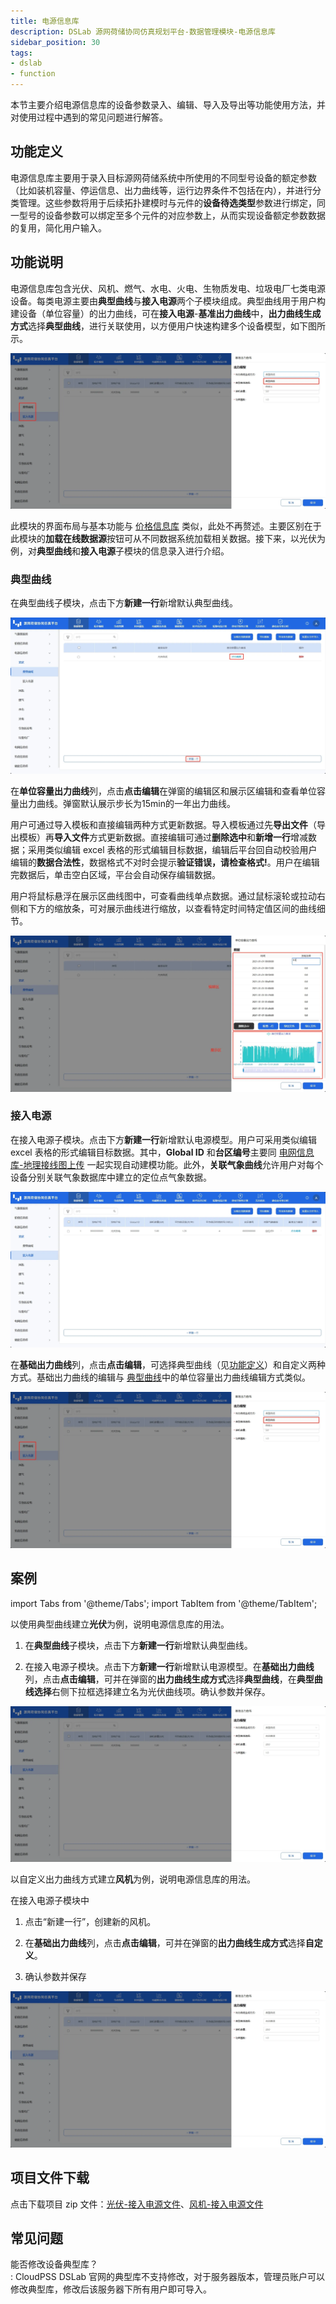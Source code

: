```yaml
---
title: 电源信息库
description: DSLab 源网荷储协同仿真规划平台-数据管理模块-电源信息库
sidebar_position: 30
tags:
- dslab
- function
---
```


本节主要介绍电源信息库的设备参数录入、编辑、导入及导出等功能使用方法，并对使用过程中遇到的常见问题进行解答。


## 功能定义

电源信息库主要用于录入目标源网荷储系统中所使用的不同型号设备的额定参数（比如装机容量、停运信息、出力曲线等，运行边界条件不包括在内），并进行分类管理。这些参数将用于后续拓扑建模时与元件的**设备待选类型**参数进行绑定，同一型号的设备参数可以绑定至多个元件的对应参数上，从而实现设备额定参数数据的复用，简化用户输入。

## 功能说明

电源信息库包含光伏、风机、燃气、水电、火电、生物质发电、垃圾电厂七类电源设备。每类电源主要由**典型曲线**与**接入电源**两个子模块组成。典型曲线用于用户构建设备（单位容量）的出力曲线，可在**接入电源**-**基准出力曲线**中，**出力曲线生成方式**选择**典型曲线**，进行关联使用，以方便用户快速构建多个设备模型，如下图所示。

![子模块](./structure.png "子模块")

此模块的界面布局与基本功能与 [价格信息库](../20-price-info-database/index.md) 类似，此处不再赘述。主要区别在于此模块的**加载在线数据源**按钮可从不同数据系统加载相关数据。接下来，以光伏为例，对**典型曲线**和**接入电源**子模块的信息录入进行介绍。

### 典型曲线

在典型曲线子模块，点击下方**新建一行**新增默认典型曲线。

![新建典型曲线](./typicalcurve-new.png "新建典型曲线")

在**单位容量出力曲线**列，点击**点击编辑**在弹窗的编辑区和展示区编辑和查看单位容量出力曲线。弹窗默认展示步长为15min的一年出力曲线。

用户可通过导入模板和直接编辑两种方式更新数据。导入模板通过先**导出文件**（导出模板）再**导入文件**方式更新数据。直接编辑可通过**删除选中**和**新增一行**增减数据；采用类似编辑 excel 表格的形式编辑目标数据，编辑后平台回自动校验用户编辑的**数据合法性**，数据格式不对时会提示**验证错误，请检查格式!**。用户在编辑完数据后，单击空白区域，平台会自动保存编辑数据。

用户将鼠标悬浮在展示区曲线图中，可查看曲线单点数据。通过鼠标滚轮或拉动右侧和下方的缩放条，可对展示曲线进行缩放，以查看特定时间特定值区间的曲线细节。

![编辑查看单位容量出力曲线](./typicalcurve-editcurve.png "编辑查看单位容量出力曲线")


### 接入电源

在接入电源子模块。点击下方**新建一行**新增默认电源模型。用户可采用类似编辑 excel 表格的形式编辑目标数据。其中，**Global ID** 和**台区编号**主要同 [电网信息库-地理接线图上传](../40-grid-database/index.md) 一起实现自动建模功能。此外，**关联气象曲线**允许用户对每个设备分别关联气象数据库中建立的定位点气象数据。

![接入电源](./device.png "接入电源")

在**基础出力曲线**列，点击**点击编辑**，可选择典型曲线（见[功能定义](#功能定义)）和自定义两种方式。基础出力曲线的编辑与 [典型曲线](#典型曲线)中的单位容量出力曲线编辑方式类似。

![接入电源](./structure.png "新建电源")


## 案例

import Tabs from '@theme/Tabs';
import TabItem from '@theme/TabItem';

<Tabs>
<TabItem value="js" label="光伏">

以使用典型曲线建立**光伏**为例，说明电源信息库的用法。

1. 在**典型曲线**子模块，点击下方**新建一行**新增默认典型曲线。

2. 在接入电源子模块。点击下方**新建一行**新增默认电源模型。在**基础出力曲线**列，点击**点击编辑**，可并在弹窗的**出力曲线生成方式**选择**典型曲线**，在**典型曲线选择**右侧下拉框选择建立名为光伏曲线项。确认参数并保存。

![光伏](./case1-new.png "光伏")

</TabItem>

<TabItem value="c" label="风机">

以自定义出力曲线方式建立**风机**为例，说明电源信息库的用法。

在接入电源子模块中

1. 点击“新建一行”，创建新的风机。

2. 在**基础出力曲线**列，点击**点击编辑**，可并在弹窗的**出力曲线生成方式**选择**自定义**。

3. 确认参数并保存

![风机](./case1-new.png "风机")

</TabItem>
</Tabs>


## 项目文件下载

点击下载项目 zip 文件：[光伏-接入电源文件](./PV.xlsx)、[风机-接入电源文件](./WindTurbine.xlsx)


## 常见问题
  
能否修改设备典型库？  
:   CloudPSS DSLab 官网的典型库不支持修改，对于服务器版本，管理员账户可以修改典型库，修改后该服务器下所有用户即可导入。